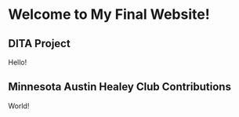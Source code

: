 # Welcome to My Final Website!


## DITA Project

Hello!

## Minnesota Austin Healey Club Contributions

World!   